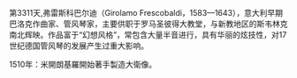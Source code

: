 第3311天,弗雷斯科巴尔迪（Girolamo Frescobaldi，1583—1643），意大利早期巴洛克作曲家、管风琴家，主要供职于罗马圣彼得大教堂，与新教地区的斯韦林克南北辉映。作品富于“幻想风格”，常包含大量半音进行，具有华丽的炫技性，对17世纪德国管风琴的发展产生过重大影响。

1510年：米開朗基羅開始著手製造大衛像。
